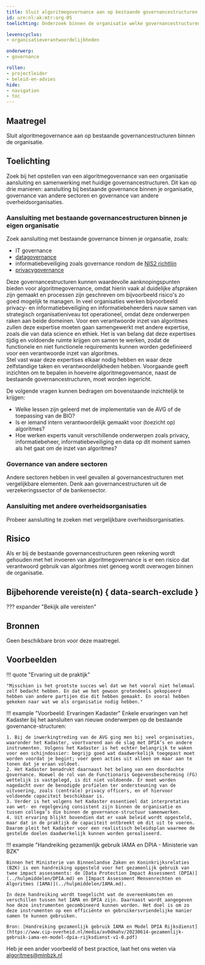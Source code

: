 ```yaml
---
title: Sluit algoritmegovernance aan op bestaande governancestructuren binnen de organisatie
id: urn:nl:ak:mtr:org-05
toelichting: Onderzoek binnen de organisatie welke governancestructuren er al zijn en hoe algoritmegovernance daarop kan aansluiten. Communicatie en samenwerking tussen organisatieonderdelen is doorlopend van groot belang.

levenscyclus:
- organisatieverantwoordelijkheden

onderwerp:
- governance

rollen:
- projectleider
- beleid-en-advies
hide:
- navigation
- toc
---
```


<!-- tags -->

## Maatregel

Sluit algoritmegovernance aan op bestaande governancestructuren binnen de organisatie.

## Toelichting
Zoek bij het opstellen van een algoritmegovernance van een organisatie aansluiting en samenwerking met huidige governancestructuren. Dit kan op drie manieren: aansluiting bij bestaande governance binnen je organisatie, governance van andere sectoren en governance van andere overheidsorganisaties. 

### Aansluiting met bestaande governancestructuren binnen je eigen organisatie
Zoek aansluiting met bestaande governance binnen je organsatie, zoals:

- IT governance
- [datagovernance](../../onderwerpen/data.md#goed-databeheer-datagovernance-en-datamanagement)
- informatiebeveiliging zoals governance rondom de [NIS2 richtlijn](https://www.digitaleoverheid.nl/overzicht-van-alle-onderwerpen/nis2-richtlijn/)
- [privacygovernance](https://www.cip-overheid.nl/producten-en-diensten/handleiding-borging-van-privacy-in-organisaties)

Deze governancestructuren kunnen waardevolle aanknopingspunten bieden voor algoritmegovernance, omdat hierin vaak al duidelijke afspraken zijn gemaakt en processen zijn geschreven om bijvoorbeeld risico's zo goed mogelijk te managen.
In veel organisaties werken bijvoorbeeld privacy- en informatiebeveiliging en informatiebeheerders nauw samen van strategisch organisatieniveau tot operationeel, omdat deze onderwerpen raken aan beide domeinen. 
Voor een verantwoorde inzet van algoritmes zullen deze expertise moeten gaan samengewerkt met andere expertise, zoals die van data science en ethiek.
Het is van belang dat deze expertises tijdig en voldoende ruimte krijgen om samen te werken, zodat de functionele en niet functionele requirements kunnen worden gedefinieerd voor een verantwoorde inzet van algoritmes.  
Stel vast waar deze expertises elkaar nodig hebben en waar deze zelfstandige taken en verantwoordelijkheden hebben. 
Voorgaande geeft inzichten om te bepalen in hoeverre algoritmegovernance, naast de bestaande governancestructuren, moet worden ingericht.

De volgende vragen kunnen bedragen om bovenstaande inzichtelijk te krijgen:

- Welke lessen zijn geleerd met de implementatie van de AVG of de toepassing van de BIO?
- Is er iemand intern verantwoordelijk gemaakt voor (toezicht op) algoritmes?
- Hoe werken experts vanuit verschillende onderwerpen zoals privacy, informatiebeheer, informatiebeveiliging en data op dit moment samen als het gaat om de inzet van algoritmes?


### Governance van andere sectoren
Andere sectoren hebben in veel gevallen al governancestructuren met vergelijkbare elementen. Denk aan governancestructuren uit de verzekeringssector of de bankensector. 

### Aansluiting met andere overheidsorganisaties
Probeer aansluiting te zoeken met vergelijkbare overheidsorganisaties. 

## Risico 
Als er bij de bestaande governancestructuren geen rekening wordt gehouden met het invoeren van algoritmegovernance is er een risico dat verantwoord gebruik van algoritmes niet genoeg wordt overwogen binnen de organisatie.

## Bijbehorende vereiste(n) { data-search-exclude }
<!-- Hier volgt een lijst met vereisten op basis van de in de metadata ingevulde vereiste -->

<!-- Let op! onderstaande regel met 'list_vereisten_on_maatregelen_page' niet weghalen! Deze maakt automatisch een lijst van bijbehorende verseisten op basis van de metadata  -->
??? expander "Bekijk alle vereisten"
    <!-- list_vereisten_on_maatregelen_page -->

## Bronnen
Geen beschikbare bron voor deze maatregel.

## Voorbeelden

!!! quote "Ervaring uit de praktijk"

	"Misschien is het grootste succes wel dat we het vooral niet helemaal zelf bedacht hebben. En dat we het gewoon grotendeels gekopieerd hebben van andere partijen die dit hebben gemaakt. En vooral hebben gekeken naar wat we als organisatie nodig hebben."


!!! example "Voorbeeld: Ervaringen Kadaster" 
	Enkele ervaringen van het Kadaster bij het aansluiten van nieuwe onderwerpen op de bestaande governance-structuren:
 	
	1. Bij de inwerkingtreding van de AVG ging men bij veel organisaties, waaronder het Kadaster, voortvarend aan de slag met DPIA’s en andere instrumenten. Volgens het Kadaster is het echter belangrijk te waken voor een schijndossier: begrijp goed wat daadwerkelijk toegepast moet worden voordat je begint; voer geen acties uit alleen om maar aan te tonen dat je eraan voldoet.
	2. Het Kadaster benadrukt daarnaast het belang van een doordachte governance. Hoewel de rol van de Functionaris Gegevensbescherming (FG) wettelijk is vastgelegd, is dit niet voldoende. Er moet worden nagedacht over de benodigde profielen ter ondersteuning van de uitvoering, zoals (centrale) privacy officers, en of hiervoor voldoende capaciteit beschikbaar is.
	3. Verder is het volgens het Kadaster essentieel dat interpretaties van wet- en regelgeving consistent zijn binnen de organisatie en tussen collega’s die binnen de governance-structuur samenwerken.
	4. Uit ervaring blijkt bovendien dat er vaak beleid wordt opgesteld, maar dat in de praktijk de capaciteit ontbreekt om dit uit te voeren. Daarom pleit het Kadaster voor een realistisch beleidsplan waarmee de gestelde doelen daadwerkelijk kunnen worden gerealiseerd.
       

!!! example "Handreiking gezamenlijk gebruik IAMA en DPIA - Ministerie van BZK"
	
	Binnen het Ministerie van Binnenlandse Zaken en Koninkrijksrelaties (BZK) is een handreiking opgesteld voor het gezamenlijk gebruik van twee impact assessments: de [Data Protection Impact Assessment (DPIA)](../hulpmiddelen/DPIA.md) en [Impact Assessment Mensenrechten en Algoritmes (IAMA)](../hulpmiddelen/IAMA.md).

 	In deze handreiking wordt toegelicht wat de overeenkomsten en verschillen tussen het IAMA en DPIA zijn. Daarnaast wordt aangegeven hoe deze instrumenten gecombineerd kunnen worden. Het doel is om zo deze instrumenten op een efficiënte en gebruikersvriendelijke manier samen te kunnen gebruiken.

	Bron: [Handreiking gezamenlijk gebruik IAMA en Model DPIA Rijksdienst](https://www.cip-overheid.nl/media/av0dmahv/20230614-gezamenlijk-gebruik-iama-en-model-dpia-rijksdienst-v1-0.pdf)
 
Heb je een ander voorbeeld of best practice, laat het ons weten via [algoritmes@minbzk.nl](mailto:algoritmes@minbzk.nl) 
